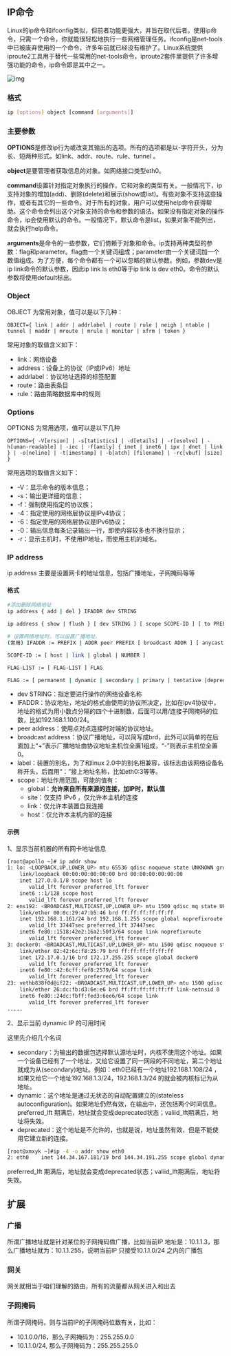 ## IP命令

Linux的ip命令和ifconfig类似，但前者功能更强大，并旨在取代后者。使用ip命令，只需一个命令，你就能很轻松地执行一些网络管理任务。ifconfig是net-tools中已被废弃使用的一个命令，许多年前就已经没有维护了。Linux系统提供iproute2工具用于替代一些常用的net-tools命令，iproute2套件里提供了许多增强功能的命令，ip命令即是其中之一。

 ![img](assets/2066703-8c105e7cb01975d4.webp) 



### 格式
```sh
ip [options] object [command [arguments]]
```

 

### 主要参数

**OPTIONS**是修改ip行为或改变其输出的选项。所有的选项都是以-字符开头，分为长、短两种形式。如link、addr、route、rule、tunnel 。

**object**是要管理者获取信息的对象。如网络接口类型eth0。

**command**设置针对指定对象执行的操作，它和对象的类型有关。一般情况下，ip支持对象的增加(add)、删除(delete)和展示(show或list)。有些对象不支持这些操作，或者有其它的一些命令。对于所有的对象，用户可以使用help命令获得帮助。这个命令会列出这个对象支持的命令和参数的语法。如果没有指定对象的操作命令，ip会使用默认的命令。一般情况下，默认命令是list，如果对象不能列出，就会执行help命令。

**arguments**是命令的一些参数，它们倚赖于对象和命令。ip支持两种类型的参数：flag和parameter。flag由一个关键词组成；parameter由一个关键词加一个数值组成。为了方便，每个命令都有一个可以忽略的默认参数。例如，参数dev是ip link命令的默认参数，因此ip link ls eth0等于ip link ls dev eth0。命令的默认参数将使用default标出。



### Object

 OBJECT 为常用对象，值可以是以下几种： 

```
OBJECT={ link | addr | addrlabel | route | rule | neigh | ntable | tunnel | maddr | mroute | mrule | monitor | xfrm | token }
```

常用对象的取值含义如下：

- link：网络设备
- address：设备上的协议（IP或IPv6）地址
- addrlabel：协议地址选择的标签配置
- route：路由表条目
- rule：路由策略数据库中的规则



### Options

 OPTIONS 为常用选项，值可以是以下几种 

```
OPTIONS={ -V[ersion] | -s[tatistics] | -d[etails] | -r[esolve] | -h[uman-readable] | -iec | -f[amily] { inet | inet6 | ipx | dnet | link } | -o[neline] | -t[imestamp] | -b[atch] [filename] | -rc[vbuf] [size] }
```

常用选项的取值含义如下：

- -V：显示命令的版本信息；
- -s：输出更详细的信息；
- -f：强制使用指定的协议族；
- -4：指定使用的网络层协议是IPv4协议；
- -6：指定使用的网络层协议是IPv6协议；
- -0：输出信息每条记录输出一行，即使内容较多也不换行显示；
- -r：显示主机时，不使用IP地址，而使用主机的域名。



### IP address

ip address 主要是设置网卡的地址信息，包括广播地址，子网掩码等等

#### 格式

```sh
#添加删除网络地址
ip address { add | del } IFADDR dev STRING

ip address { show | flush } [ dev STRING ] [ scope SCOPE-ID ] [ to PREFIX ] [ FLAG-LIST ] [ label PATTERN ]

# 设置网络地址时，可以设置广播地址、
(常用) IFADDR := PREFIX | ADDR peer PREFIX [ broadcast ADDR ] [ anycast ADDR ] [ label STRING ] [ scope SCOPE-ID ]

SCOPE-ID := [ host | link | global | NUMBER ]

FLAG-LIST := [ FLAG-LIST ] FLAG

FLAG := [ permanent | dynamic | secondary | primary | tentative |deprecated | dadfailed | temporary ]
```

- dev STRING：指定要进行操作的网络设备名称
- IFADDR：协议地址，地址的格式由使用的协议所决定，比如在ipv4协议中，地址的格式为用小数点分隔的四个十进制数，后面可以用/连接子网掩码的位数，比如192.168.1.100/24。
- peer address：使用点对点连接时对端的协议地址。
- broadcast address：协议广播地址，可以简写成brd，此外可以简单的在后面加上“+”表示广播地址由协议地址主机位全置1组成，“-”则表示主机位全置0。
- label：装置的别名，为了和linux 2.0中的别名相兼容，该标志由该网络设备名称开头，后面用“：”接上地址名称，比如eth0:3等等。
- scope：地址作用范围，可能的值有：
  - global：**允许来自所有来源的连接，加IP时，默认值**
  - site：仅支持 IPv6 ，仅允许本主机的连接
  - link：仅允许本装置自我连接
  - host：仅允许本主机内部的连接



#### 示例

1、显示当前机器的所有网卡地址信息

```sh
[root@apollo ~]# ip addr show 
1: lo: <LOOPBACK,UP,LOWER_UP> mtu 65536 qdisc noqueue state UNKNOWN group default qlen 1000
    link/loopback 00:00:00:00:00:00 brd 00:00:00:00:00:00
    inet 127.0.0.1/8 scope host lo
       valid_lft forever preferred_lft forever
    inet6 ::1/128 scope host 
       valid_lft forever preferred_lft forever
2: ens192: <BROADCAST,MULTICAST,UP,LOWER_UP> mtu 1500 qdisc mq state UP group default qlen 1000
    link/ether 00:0c:29:47:b5:46 brd ff:ff:ff:ff:ff:ff
    inet 192.168.1.161/24 brd 192.168.1.255 scope global noprefixroute dynamic ens192
       valid_lft 37447sec preferred_lft 37447sec
    inet6 fe80::1518:42e2:16a2:50f3/64 scope link noprefixroute 
       valid_lft forever preferred_lft forever
3: docker0: <BROADCAST,MULTICAST,UP,LOWER_UP> mtu 1500 qdisc noqueue state UP group default 
    link/ether 02:42:6c:f8:25:79 brd ff:ff:ff:ff:ff:ff
    inet 172.17.0.1/16 brd 172.17.255.255 scope global docker0
       valid_lft forever preferred_lft forever
    inet6 fe80::42:6cff:fef8:2579/64 scope link 
       valid_lft forever preferred_lft forever
23: vethb838f0d@if22: <BROADCAST,MULTICAST,UP,LOWER_UP> mtu 1500 qdisc noqueue master docker0 state UP group default 
    link/ether 26:dc:fb:d3:6e:e6 brd ff:ff:ff:ff:ff:ff link-netnsid 0
    inet6 fe80::24dc:fbff:fed3:6ee6/64 scope link 
       valid_lft forever preferred_lft forever
.....
```



2、显示当前 dynamic IP 的可用时间

这里先介绍几个名词

- secondary：为输出的数据包选择默认源地址时，内核不使用这个地址。如果一个设备已经有了一个地址，又给它设置了同一网段的不同地址，第二个地址就成为从(secondary)地址。例如：eth0已经有一个地址192.168.1.108/24 ，如果又给它一个地址192.168.1.3/24，192.168.1.3/24 的就会被内核标记为从地址。
- dynamic：这个地址是通过无状态的自动配置建立的(stateless autoconfiguration)。如果地址仍然有效，在输出中，还包括两个时间信息。preferred_lft 期满后，地址就会变成deprecated状态；valiid_lft期满后，地址将失效。
- deprecated：这个地址是不允许的，也就是说，地址虽然有效，但是不能使用它建立新的连接。

```sh
[root@xmxyk ~]#ip -4 -o addr show eth0
2: eth0    inet 144.34.167.181/19 brd 144.34.191.255 scope global dynamic eth0\       valid_lft 130078sec preferred_lft 130078sec
```

preferred_lft 期满后，地址就会变成deprecated状态；valiid_lft期满后，地址将失效。









## 扩展

### 广播

所谓广播地址就是针对某位的子网掩码做广播，比如当前IP 地址是：10.1.1.3，那么广播地址就为：10.1.1.255，说明当前IP 只接受10.1.1.0/24 之内的广播包



### 网关

网关就相当于咱们理解的路由，所有的流量都从网关进入和出去



### 子网掩码

所谓子网掩码，则与当前IP的子网掩码位数有关，比如：

- 10.1.0.0/16，那么子网掩码为：255.255.0.0
- 10.1.1.0/24, 那么子网掩码为：255.255.255.0


